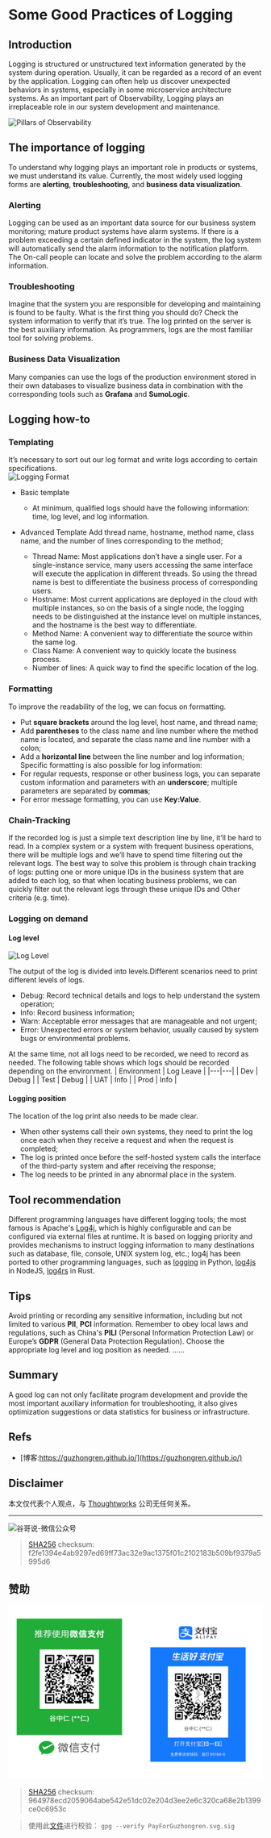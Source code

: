 # Some Good Practices of Logging

## Introduction

Logging is structured or unstructured text information generated by the system during operation. Usually, it can be regarded as a record of an event by the application. Logging can often help us discover unexpected behaviors in systems, especially in some microservice architecture systems. As an important part of Observability, Logging plays an irreplaceable role in our system development and maintenance.

<img src='https://cdn.staticaly.com/gh/guzhongren/data-hosting@main/Software-Engineering/Observability/01.Pillars-of-Observability.drawio.5ewrap798t40.webp' alt='Pillars of Observability' style="clear: both; display: block; margin: auto;" />

## The importance of logging

To understand why logging plays an important role in products or systems, we must understand its value. Currently, the most widely used logging forms are **alerting**, **troubleshooting**, and **business data visualization**.

### Alerting

Logging can be used as an important data source for our business system monitoring; mature product systems have alarm systems. If there is a problem exceeding a certain defined indicator in the system, the log system will automatically send the alarm information to the notification platform. The On-call people can locate and solve the problem according to the alarm information.
 
### Troubleshooting
Imagine that the system you are responsible for developing and maintaining is found to be faulty. What is the first thing you should do? Check the system information to verify that it’s true. The log printed on the server  is the best auxiliary information. As programmers, logs are the most familiar tool for solving problems.
 
### Business Data Visualization
Many companies can use the logs of the production environment stored in their own databases to visualize business data in combination with the corresponding tools such as **Grafana** and **SumoLogic**.

## Logging how-to

### Templating

It’s necessary to sort out our log format and write logs according to certain specifications.
<img src='https://cdn.staticaly.com/gh/guzhongren/data-hosting@main/Software-Engineering/Observability/Logging/logging.25uhyh14zi2o.webp' alt='Logging Format' style="clear: both; display: block; margin: auto;" />
- Basic template
  - At minimum, qualified logs should have the following information: time, log level, and log information.

- Advanced Template
	Add thread name, hostname, method name, class name, and the number of lines corresponding to the method;
  - Thread Name: Most applications don’t have a single user. For a single-instance service, many users accessing the same interface will execute the application in different threads. So using the thread name is best to differentiate the business process of corresponding users. 
  - Hostname: Most current applications are deployed in the cloud with multiple instances, so on the basis of a single node, the logging needs to be distinguished at the instance level on multiple instances, and the hostname is the best way to differentiate.
  - Method Name: A convenient way to differentiate the source within the same log.
  - Class Name:  A convenient way to quickly locate the business process.
  - Number of lines: A quick way to find the specific location of the log.

### Formatting

To improve the readability of the log, we can focus on formatting.
  - Put **square brackets** around the log level, host name, and thread name;
  - Add **parentheses** to the class name and line number where the method name is located, and separate the class name and line number with a colon;
  - Add a **horizontal line** between the line number and log information;
Specific formatting is also possible for log information:
  - For regular requests, response or other business logs, you can separate custom information and parameters with an **underscore**; multiple parameters are separated by **commas**;
  - For error message formatting, you can use **Key:Value**.
### Chain-Tracking

If the recorded log is just a simple text description line by line, it’ll be hard to read. In a complex system or a system with frequent business operations, there will be multiple logs and we’ll have to spend time filtering out the relevant logs. The best way to solve this problem is through chain tracking of logs: putting one or more unique IDs in the business system that are added to each log, so that when locating business problems, we can quickly filter out the relevant logs through these unique IDs and Other criteria (e.g. time).

### Logging on demand

#### Log level

<img src='https://cdn.staticaly.com/gh/guzhongren/data-hosting@main/Software-Engineering/Observability/Logging/Log-level.1p6czhkrcnr4.webp' alt='Log Level' style="clear: both; display: block; margin: auto;" />

The output of the log is divided into levels.Different scenarios need to print different levels of logs.
  - Debug: Record technical details and logs to help understand the system operation;
  - Info: Record business information;
  - Warn: Acceptable error messages that are manageable and not urgent;
  - Error: Unexpected errors or system behavior, usually caused by system bugs or environmental problems.

At the same time, not all logs need to be recorded, we need to record as needed. The following table shows which logs should be recorded depending on the environment.
| Environment | Log Leave |
|---|---|
| Dev | Debug |
| Test | Debug |
| UAT | Info |
| Prod | Info |

#### Logging position

The location of the log print also needs to be made clear.
  - When other systems call their own systems, they need to print the log once each when they receive a request and when the request is completed;
  - The log is printed once before the self-hosted system calls the interface of the third-party system and after receiving the response;
  - The log needs to be printed in any abnormal place in the system.

## Tool recommendation

Different programming languages have different logging tools; the most famous is Apache's [Log4j](https://logging.apache.org/log4j), which is highly configurable and can be configured via external files at runtime. It is based on logging priority and provides mechanisms to instruct logging information to many destinations such as database, file, console, UNIX system log, etc.; log4j has been ported to other programming languages, such as [logging](https://docs.python.org/3/library/logging.html) in Python, [log4js](https://www.npmjs.com/package/log4js) in NodeJS, [log4rs](https://crates.io/crates/log4rs) in Rust.

## Tips

Avoid printing or recording any sensitive information, including but not limited to various **PII**, **PCI** information. Remember to obey local laws and regulations, such as China's **PILI** (Personal Information Protection Law) or Europe’s **GDPR** (General Data Protection Regulation). Choose the appropriate log level and log position as needed.
……

## Summary

A good log can not only facilitate program development and provide the most important auxiliary information for troubleshooting, it also gives optimization suggestions or data statistics for business or infrastructure.


## Refs

* [博客:https://guzhongren.github.io/](https://guzhongren.github.io/)

## Disclaimer

本文仅代表个人观点，与 [Thoughtworks](https://www.Thoughtworks.com/) 公司无任何关系。

----
![谷哥说-微信公众号](https://cdn.staticaly.com/gh/guzhongren/data-hosting@main/20210819/wechat.ae9zxgscqcg.png)
> [SHA256](https://emn178.github.io/online-tools/sha256_checksum.html) checksum: f2fe1394e4ab9297ed69ff73ac32e9ac1375f01c2102183b509bf9379a5995d6

## 赞助

![PayForGuzhongren](/images/pay/PayForGuzhongren.svg)
> [SHA256](https://emn178.github.io/online-tools/sha256_checksum.html) checksum: 964978ecd2059064abe542e51dc02e204d3ee2e6c320ca68e2b1399ce0c6953c

> 使用此[文件](https://guzhongren.github.io/images/pay/payforguzhongren.svg.sig)进行校验： `gpg --verify PayForGuzhongren.svg.sig`

